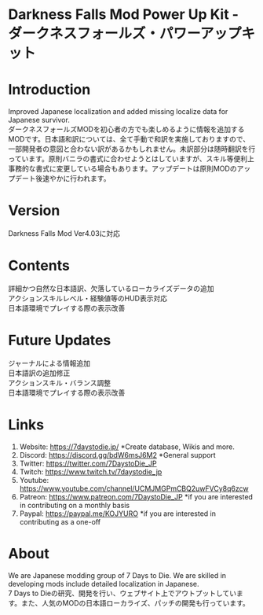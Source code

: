 # Darkness Falls Mod Power Up Kit - ダークネスフォールズ・パワーアップキット

# Introduction
Improved Japanese localization and added missing localize data for Japanese survivor.<br>
ダークネスフォールズMODを初心者の方でも楽しめるように情報を追加するMODです。日本語和訳については、全て手動で和訳を実施しておりますので、一部開発者の意図と合わない訳があるかもしれません。未訳部分は随時翻訳を行っています。原則バニラの書式に合わせようとはしていますが、スキル等便利上事務的な書式に変更している場合もあります。アップデートは原則MODのアップデート後速やかに行われます。

# Version
Darkness Falls Mod Ver4.03に対応

# Contents
詳細かつ自然な日本語訳、欠落しているローカライズデータの追加<br>
アクションスキルレベル・経験値等のHUD表示対応<br>
日本語環境でプレイする際の表示改善<br>

# Future Updates
ジャーナルによる情報追加<br>
日本語訳の追加修正<br>
アクションスキル・バランス調整<br>
日本語環境でプレイする際の表示改善<br>

# Links
1. Website: https://7daystodie.jp/ *Create database, Wikis and more.
2. Discord: https://discord.gg/bdW6msJ6M2 *General support
3. Twitter: https://twitter.com/7DaystoDie_JP
4. Twitch: https://www.twitch.tv/7daystodie_jp
5. Youtube: https://www.youtube.com/channel/UCMJMGPmCBQ2uwFVCy8q6zcw
7. Patreon: https://www.patreon.com/7DaystoDie_JP *if you are interested in contributing on a monthly basis
8. Paypal: https://paypal.me/KOJYURO *if you are interested in contributing as a one-off

# About
We are Japanese modding group of 7 Days to Die. We are skilled in developing mods include detailed localization in Japanese.<br>
7 Days to Dieの研究、開発を行い、ウェブサイト上でアウトプットしています。また、人気のMODの日本語ローカライズ、パッチの開発も行っています。
